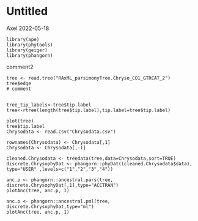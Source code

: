 Untitled
================
Axel
2022-05-18

    library(ape)
    library(phytools)
    library(geiger)
    library(phangorn)

comment2

    tree <- read.tree("RAxML_parsimonyTree.Chryso_CO1_GTRCAT_2")
    tree$edge
    # comment 


    tree_tip_labels<-tree$tip.label
    tree<-rtree(length(tree$tip.label),tip.label=tree$tip.label)

    plot(tree)
    tree$tip.label
    Chrysodata <- read.csv("Chrysodata.csv")

    rownames(Chrysodata) <- Chrysodata[,1]
    Chrysodata <- Chrysodata[,-1]

    cleaned.Chrysodata <- treedata(tree,data=Chrysodata,sort=TRUE)
    discrete.ChrysophyDat <- phangorn::phyDat((cleaned.Chrysodata$data), type="USER" ,levels=c("1","2","3","4"))

    anc.p <- phangorn::ancestral.pars(tree, discrete.ChrysophyDat[,1],type="ACCTRAN")
    plotAnc(tree, anc.p, 1)

    anc.p <- phangorn::ancestral.pml(tree, discrete.ChrysophyDat,type="ml")
    plotAnc(tree, anc.p, 1)
